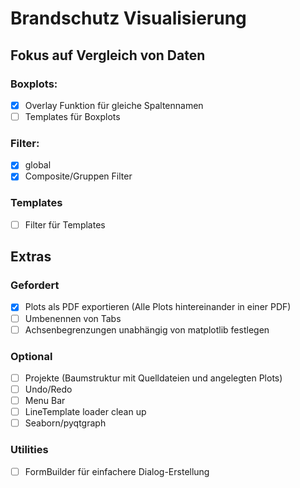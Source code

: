 # Brandschutz Visualisierung
## Fokus auf Vergleich von Daten
### Boxplots:
- [x] Overlay Funktion für gleiche Spaltennamen
- [ ] Templates für Boxplots

### Filter:
- [x] global
- [x] Composite/Gruppen Filter

### Templates
- [ ] Filter für Templates

## Extras
### Gefordert
- [x]  Plots als PDF exportieren (Alle Plots hintereinander in einer PDF)
- [ ] Umbenennen von Tabs
- [ ] Achsenbegrenzungen unabhängig von matplotlib festlegen

### Optional
- [ ] Projekte (Baumstruktur mit Quelldateien und angelegten Plots)
- [ ] Undo/Redo
- [ ] Menu Bar
- [ ] LineTemplate loader clean up
- [ ] Seaborn/pyqtgraph 

### Utilities
- [ ] FormBuilder für einfachere Dialog-Erstellung